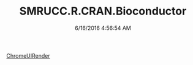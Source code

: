 ﻿---
title: SMRUCC.R.CRAN.Bioconductor
date: 6/16/2016 4:56:54 AM
---

[ChromeUIRender](T-SMRUCC.R.CRAN.Bioconductor.ChromeUIRender.html)
